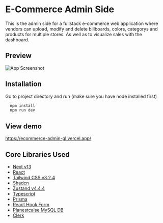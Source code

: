 # E-Commerce Admin Side

This is the admin side for a fullstack e-commerce web application where vendors can upload, modify and delete billboards, colors, categorys and products for multiple stores. As well as to visualize sales with the dashboard.

## Preview

![App Screenshot](https://ik.imagekit.io/glinares/Screenshot%202023-08-30%20120830.png?updatedAt=1693418929085)

## Installation

Go to project directory and run (make sure you have node installed first)

```bash
  npm install
  npm run dev
```

## View demo

https://ecommerce-admin-gl.vercel.app/

## Core Libraries Used

- [Next v13](https://nextjs.org/docs)
- [React ](https://react.dev/)
- [Tailwind CSS v3.2.4](https://tailwindcss.com/)
- [Shadcn](https://ui.shadcn.com/docs)
- [Zustand v4.4.4](https://docs.pmnd.rs/zustand/getting-started/introduction)
- [Typescript](https://www.typescriptlang.org/docs/)
- [Prisma](https://www.prisma.io/)
- [React Hook Form](https://www.react-hook-form.com/get-started)
- [Planestcalse MySQL DB](https://app.planetscale.com/)
- [Clerk](https://clerk.com/)
